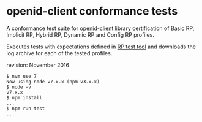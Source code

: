 # openid-client conformance tests

A conformance test suite for [openid-client] library certification of Basic RP, Implicit RP,
Hybrid RP, Dynamic RP and Config RP profiles.

Executes tests with expectations defined in [RP test tool][test-list] and downloads the log archive
for each of the tested profiles.

revision: November 2016

```
$ nvm use 7
Now using node v7.x.x (npm v3.x.x)
$ node -v
v7.x.x
$ npm install
...
$ npm run test
...
```

[openid-client]: https://github.com/panva/node-openid-client
[test-list]: https://rp.certification.openid.net:8080/test_list
